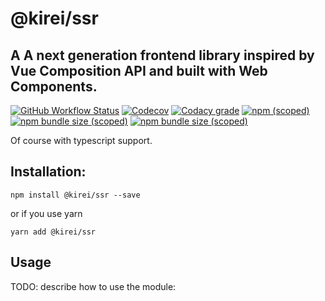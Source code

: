 # @kirei/ssr
## A A next generation frontend library inspired by Vue Composition API and built with Web Components.

[![GitHub Workflow Status](https://img.shields.io/github/workflow/status/ifaxity/kirei/Tests?style=for-the-badge)](https://github.com/iFaxity/kirei/actions)
[![Codecov](https://img.shields.io/codecov/c/github/ifaxity/kirei?style=for-the-badge)](https://codecov.io/gh/iFaxity/kirei)
[![Codacy grade](https://img.shields.io/codacy/grade/dbdf69a34ba64733ace9d8aa204248ab?style=for-the-badge)](https://app.codacy.com/manual/iFaxity/kirei/dashboard)
[![npm (scoped)](https://img.shields.io/npm/v/@kirei/ssr?style=for-the-badge)](https://npmjs.org/package/@kirei/ssr)
[![npm bundle size (scoped)](https://img.shields.io/bundlephobia/min/@kirei/ssr?label=Bundle%20size&style=for-the-badge)](https://npmjs.org/package/@kirei/ssr)
[![npm bundle size (scoped)](https://img.shields.io/bundlephobia/minzip/@kirei/ssr?label=Bundle%20size%20%28gzip%29&style=for-the-badge)](https://npmjs.org/package/@kirei/ssr)

Of course with typescript support.


## Installation:

`npm install @kirei/ssr --save`

or if you use yarn

`yarn add @kirei/ssr`


## Usage

TODO: describe how to use the module:
